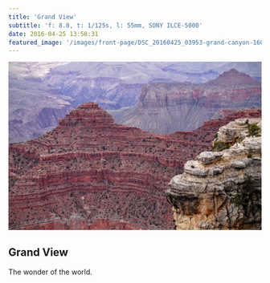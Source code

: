 ```yaml
---
title: 'Grand View'
subtitle: 'f: 8.0, t: 1/125s, l: 55mm, SONY ILCE-5000'
date: 2016-04-25 13:58:31
featured_image: '/images/front-page/DSC_20160425_03953-grand-canyon-1600x1100.jpg'
---
```


![](/images/front-page/DSC_20160425_03953-grand-canyon-1600x1100.jpg)

## Grand View
The wonder of the world.
